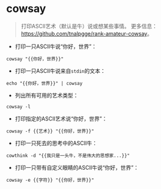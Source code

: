 # cowsay

> 打印ASCII艺术（默认是牛）说或想某些事情。
> 更多信息：<https://github.com/tnalpgge/rank-amateur-cowsay>。

- 打印一只ASCII牛说“你好，世界”：

`cowsay "{{你好，世界}}"`

- 打印一只ASCII牛说来自`stdin`的文本：

`echo "{{你好，世界}}" | cowsay`

- 列出所有可用的艺术类型：

`cowsay -l`

- 打印指定的ASCII艺术说“你好，世界”：

`cowsay -f {{艺术}} "{{你好，世界}}"`

- 打印一只死去的思考中的ASCII牛：

`cowthink -d "{{我只是一头牛，不是伟大的思想家...}}"`

- 打印一只带有自定义眼睛的ASCII牛说“你好，世界”：

`cowsay -e {{字符}} "{{你好，世界}}"`